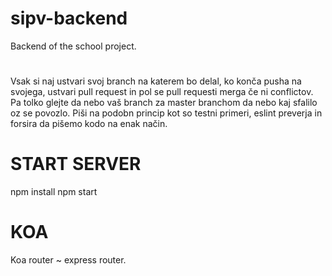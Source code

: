 # sipv-backend
Backend of the school project.
#
Vsak si naj ustvari svoj branch na katerem bo delal, ko konča pusha na svojega, ustvari pull request in pol se pull requesti merga če ni conflictov. Pa tolko glejte da nebo vaš branch za master branchom da nebo kaj sfalilo oz se povozlo. Piši na podobn princip kot so testni primeri, eslint preverja in forsira da pišemo kodo na enak način.

# START SERVER
npm install
npm start

# KOA
Koa router ~ express router. 


